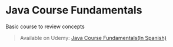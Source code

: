 # Java Course Fundamentals

Basic course to review concepts

> Available on Udemy: [Java Course Fundamentals(In Spanish)](https://www.udemy.com/share/101LoKB0oTcltbQ3o=/)
